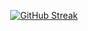 <p align="center">
    <a href="https://git.io/streak-stats">
        <img src="https://streak-stats.demolab.com?user=AR33S&theme=ocean-gradient&border_radius=10&date_format=j%20M%5B%20Y%5D&background=60%2C67FF85%2CAE6AFF" alt="GitHub Streak" />
    </a>
</p>

